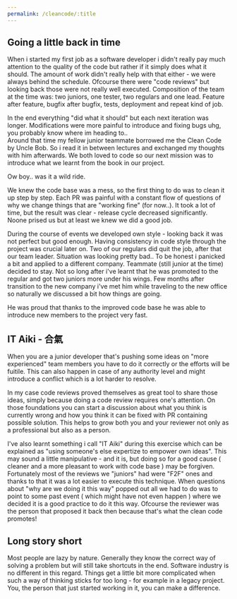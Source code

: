```yaml
---
permalink: /cleancode/:title
---
```


## Going a little back in time

When i started my first job as a software developer i didn't really pay much attention to the quality of the code but rather if it simply does what it should.
The amount of work didn't really help with that either - we were always behind the schedule. Ofcourse there were "code reviews" but looking back those were not really well executed.
Composition of the team at the time was: two juniors, one tester, two regulars and one lead. Feature after feature, bugfix after bugfix, tests, deployment and repeat kind of job.

In the end everything "did what it should" but each next iteration was longer. Modifications were more painful to introduce and fixing bugs uhg, you probably know where im heading to..  
Around that time my fellow junior teammate borrowed me the Clean Code by Uncle Bob. So i read it in between lectures and exchanged my thoughts with him afterwards.
We both loved to code so our next mission was to introduce what we learnt from the book in our project.
 
Ow boy.. was it a wild ride.

We knew the code base was a mess, so the first thing to do was to clean it up step by step. Each PR was painful with a constant flow of questions of why we change things that are "working fine" (for now..).
It took a lot of time, but the result was clear - release cycle decreased significantly.  
Noone prised us but at least we knew we did a good job.

During the course of events we developed own style - looking back it was not perfect but good enough. Having consistency in code style through the project was crucial later on.
Two of our regulars did quit the job, after that our team leader. Situation was looking pretty bad..
To be honest i panicked a bit and applied to a different company. Teammate (still junior at the time) decided to stay. Not so long after i've learnt that he was promoted to the regular and got two juniors more under his wings.
Few months after transition to the new company i've met him while traveling to the new office so naturally we discussed a bit how things are going.

He was proud that thanks to the improved code base he was able to introduce new members to the project very fast.

## IT Aiki - 合氣

When you are a junior developer that's pushing some ideas on "more experienced" team members you have to do it correctly or the efforts will be fuitile.
This can also happen in case of any authority level and might introduce a conflict which is a lot harder to resolve.

In my case code reviews proved themselves as great tool to share those ideas, simply because doing a code review requires one's attention.
On those foundations you can start a discussion about what you think is currently wrong and how you think it can be fixed with PR containing possible solution.
This helps to grow both you and your reviewer not only as a professional but also as a person.

I've also learnt something i call "IT Aiki" during this exercise which can be explained as "using someone's else expertize to empower own ideas".
This may sound a little manipulative - and it is, but doing so for a good cause ( cleaner and a more pleasant to work with code base ) may be forgiven.  
Fortunately most of the reviews we "juniors" had were "F2F" ones and thanks to that it was a lot easier to execute this technique.
When questions about "why are we doing it this way" popped out all we had to do was to point to some past event ( which might have not even happen ) where we decided it is a good practice to do it this way.
Ofcourse the reviewer was the person that proposed it back then because that's what the clean code promotes!

## Long story short

Most people are lazy by nature. Generally they know the correct way of solving a problem but will still take shortcuts in the end. Software industry is no different in this regard.
Things get a little bit more complicated when such a way of thinking sticks for too long - for example in a legacy project.
You, the person that just started working in it, you can make a difference.
